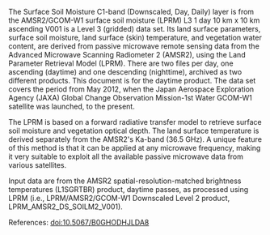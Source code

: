 The Surface Soil Moisture C1-band (Downscaled, Day, Daily) layer is from the AMSR2/GCOM-W1 surface soil moisture (LPRM) L3 1 day 10 km x 10 km ascending V001 is a Level 3 (gridded) data set. Its land surface parameters, surface soil moisture, land surface (skin) temperature, and vegetation water content, are derived from passive microwave remote sensing data from the Advanced Microwave Scanning Radiometer 2 (AMSR2), using the Land Parameter Retrieval Model (LPRM). There are two files per day, one ascending (daytime) and one descending (nighttime), archived as two different products. This document is for the daytime product. The data set covers the period from May 2012, when the Japan Aerospace Exploration Agency (JAXA) Global Change Observation Mission-1st Water GCOM-W1 satellite was launched, to the present.

The LPRM is based on a forward radiative transfer model to retrieve surface soil moisture and vegetation optical depth. The land surface temperature is derived separately from the AMSR2's Ka-band (36.5 GHz). A unique feature of this method is that it can be applied at any microwave frequency, making it very suitable to exploit all the available passive microwave data from various satellites.

Input data are from the AMSR2 spatial-resolution-matched brightness temperatures (L1SGRTBR) product, daytime passes, as processed using LPRM (i.e., LPRM/AMSR2/GCOM-W1 Downscaled Level 2 product, LPRM_AMSR2_DS_SOILM2_V001).

References: [doi:10.5067/B0GHODHJLDA8](https://dx.doi.org/10.5067/B0GHODHJLDA8)
